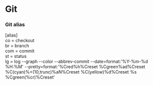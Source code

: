 # Git

### Git alias

[alias]  
co = checkout  
br = branch  
com = commit  
st = status  
lg = log --graph --color --abbrev-commit --date=format:'%Y-%m-%d %H:%M' --pretty=format:'%Cred%h%Creset %Cgreen%ad%Creset %C(cyan)%<(10,trunc)%aN%Creset %C(yellow)%d%Creset %s %Cgreen(%cr)%Creset'
